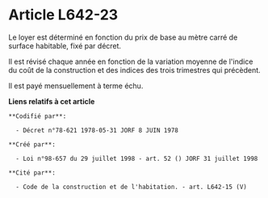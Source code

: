 # Article L642-23

Le loyer est déterminé en fonction du prix de base au mètre carré de surface habitable, fixé par décret.

Il est révisé chaque année en fonction de la variation moyenne de l'indice du coût de la construction et des indices des
trois trimestres qui précèdent.

Il est payé mensuellement à terme échu.

**Liens relatifs à cet article**

	**Codifié par**:

	  - Décret n°78-621 1978-05-31 JORF 8 JUIN 1978

	**Créé par**:

	  - Loi n°98-657 du 29 juillet 1998 - art. 52 () JORF 31 juillet 1998

	**Cité par**:

	  - Code de la construction et de l'habitation. - art. L642-15 (V)

